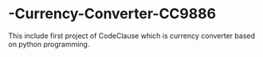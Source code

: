 # -Currency-Converter-CC9886
This include first project of CodeClause which is currency converter based on python programming.
